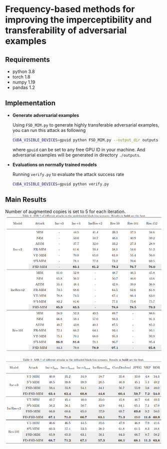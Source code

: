 # Frequency-based methods for improving the imperceptibility and transferability of adversarial examples



## Requirements

- python 3.8
- torch 1.8
- numpy 1.19
- pandas 1.2


## Implementation

- **Generate adversarial examples**

  
  Using `FSD_MIM.py` to generate highly transferable adversarial examples,  you can run this attack as following
  ```bash
  CUDA_VISIBLE_DEVICES=gpuid python FSD_MIM.py --output_dir outputs
  ```
  where `gpuid` can be set to any free GPU ID in your machine. And adversarial examples will be generated in directory `./outputs`.
  
- **Evaluations on normally trained models**

  Running `verify.py` to evaluate the attack  success rate

  ```bash
  CUDA_VISIBLE_DEVICES=gpuid python verify.py
  ```
  
## Main Results
Number of augmented copies is set to 5 for each iteration.
![Results1](https://github.com/RYC-98/FSD-MIM-and-NPGA/blob/main/f1.png)

![Results2](https://github.com/RYC-98/FSD-MIM-and-NPGA/blob/main/f2.png)

